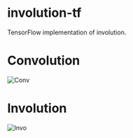 # involution-tf
TensorFlow implementation of involution.

# Convolution
![Conv](https://user-images.githubusercontent.com/36856589/120093172-1171d680-c136-11eb-966f-f6e6d6b8dd0a.jpeg)

# Involution
![Invo](https://user-images.githubusercontent.com/36856589/120093680-73800b00-c139-11eb-9c00-4da8c6a8bfc1.jpeg)
